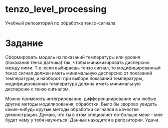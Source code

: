 # tenzo_level_processing
Учебный репозиторий по обработке тензо-сигнала


# Задание

Сформировать модель из показаний температуры или уровня (показания тензо датчика) так, чтобы минимизировать дисперсию между ними. Т.е. если выбираешь тензо сигнал, то модифицированный тензо сигнал должен иметь минимальную дисперсию от показаний температуры, и наоборот: при выборе показаний температуры, модифицированная температура должна иметь минимальную дисперсию с тензо сигналом.

Можно применять интегрирование, дифференциирование или любые другие методы моделирования, обработки. Было бы здорово увидеть какие-нибудь крутые методы обработки сигналов в качестве демонстрации. Думаю, что ты в этом специалист по-больше меня - мне будет чему у тебя научиться! Данные находятся в репозитории. Удачи. 
